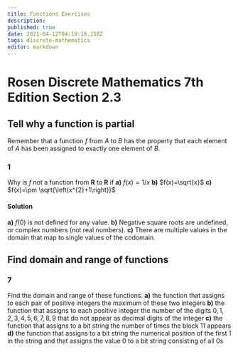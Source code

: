 ```yaml
---
title: Functions Exercises
description: 
published: true
date: 2021-04-12T04:19:10.158Z
tags: discrete-mathematics
editor: markdown
---
```


# Rosen Discrete Mathematics 7th Edition Section 2.3

## Tell why a function is partial
Remember that a function $f$ from $A$ to $B$ has the property that each element of $A$ has been assigned to exactly one element of $B$.
### 1 
Why is $f$ not a function from $\mathbf{R}$ to $\mathbf{R}$ if 
**a)** $f(x)=1 / x$
**b)** $f(x)=\sqrt{x}$
**c)** $f(x)=\pm \sqrt{\left(x^{2}+1\right)}$

#### Solution
**a)** $f(0)$ is not defined for any value.
**b)** Negative square roots are undefined, or complex numbers (not real numbers).
**c)** There are multiple values in the domain that map to single values of the codomain. 

## Find domain and range of functions
### 7 
Find the domain and range of these functions.
**a)** the function that assigns to each pair of positive integers
the maximum of these two integers
**b)** the function that assigns to each positive integer the
number of the digits $0, 1, 2, 3, 4, 5, 6, 7, 8, 9$ that do
not appear as decimal digits of the integer
**c)** the function that assigns to a bit string the number of
times the block $11$ appears
**d)** the function that assigns to a bit string the numerical
position of the first $1$ in the string and that assigns the
value $0$ to a bit string consisting of all $0$s